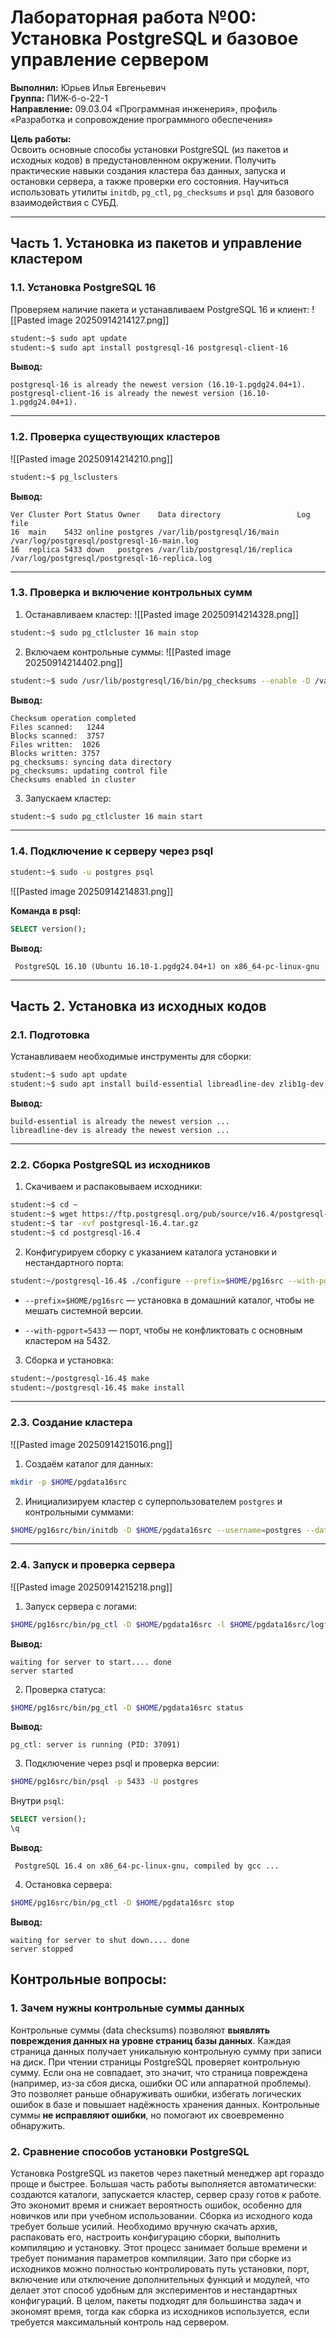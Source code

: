 # Лабораторная работа №00: Установка PostgreSQL и базовое управление сервером

**Выполнил:** Юрьев Илья Евгеньевич  
**Группа:** ПИЖ-б-о-22-1  
**Направление:** 09.03.04 «Программная инженерия», профиль «Разработка и сопровождение программного обеспечения»  

**Цель работы:**  
Освоить основные способы установки PostgreSQL (из пакетов и исходных кодов) в предустановленном окружении. Получить практические навыки создания кластера баз данных, запуска и остановки сервера, а также проверки его состояния. Научиться использовать утилиты `initdb`, `pg_ctl`, `pg_checksums` и `psql` для базового взаимодействия с СУБД.

---

## Часть 1. Установка из пакетов и управление кластером

### 1.1. Установка PostgreSQL 16

Проверяем наличие пакета и устанавливаем PostgreSQL 16 и клиент:
![[Pasted image 20250914214127.png]]
```bash
student:~$ sudo apt update
student:~$ sudo apt install postgresql-16 postgresql-client-16
````

**Вывод:**

```text
postgresql-16 is already the newest version (16.10-1.pgdg24.04+1).
postgresql-client-16 is already the newest version (16.10-1.pgdg24.04+1).
```

---

### 1.2. Проверка существующих кластеров

![[Pasted image 20250914214210.png]]

```bash
student:~$ pg_lsclusters
```

**Вывод:**

```text
Ver Cluster Port Status Owner    Data directory                 Log file
16  main    5432 online postgres /var/lib/postgresql/16/main    /var/log/postgresql/postgresql-16-main.log
16  replica 5433 down   postgres /var/lib/postgresql/16/replica /var/log/postgresql/postgresql-16-replica.log
```

---

### 1.3. Проверка и включение контрольных сумм

1. Останавливаем кластер:
![[Pasted image 20250914214328.png]]

```bash
student:~$ sudo pg_ctlcluster 16 main stop
```

2. Включаем контрольные суммы:
![[Pasted image 20250914214402.png]]

```bash
student:~$ sudo /usr/lib/postgresql/16/bin/pg_checksums --enable -D /var/lib/postgresql/16/main
```

**Вывод:**

```text
Checksum operation completed
Files scanned:   1244
Blocks scanned:  3757
Files written:  1026
Blocks written: 3757
pg_checksums: syncing data directory
pg_checksums: updating control file
Checksums enabled in cluster
```

3. Запускаем кластер:

```bash
student:~$ sudo pg_ctlcluster 16 main start
```

---

### 1.4. Подключение к серверу через psql

```bash
student:~$ sudo -u postgres psql
```

![[Pasted image 20250914214831.png]]

**Команда в psql:**

```sql
SELECT version();
```

**Вывод:**

```text
 PostgreSQL 16.10 (Ubuntu 16.10-1.pgdg24.04+1) on x86_64-pc-linux-gnu
```

---

## Часть 2. Установка из исходных кодов

### 2.1. Подготовка

Устанавливаем необходимые инструменты для сборки:

```bash
student:~$ sudo apt update
student:~$ sudo apt install build-essential libreadline-dev zlib1g-dev flex bison wget
```

**Вывод:**

```text
build-essential is already the newest version ...
libreadline-dev is already the newest version ...
```

---

### 2.2. Сборка PostgreSQL из исходников

1. Скачиваем и распаковываем исходники:

```bash
student:~$ cd ~
student:~$ wget https://ftp.postgresql.org/pub/source/v16.4/postgresql-16.4.tar.gz
student:~$ tar -xvf postgresql-16.4.tar.gz
student:~$ cd postgresql-16.4
```

2. Конфигурируем сборку с указанием каталога установки и нестандартного порта:

```bash
student:~/postgresql-16.4$ ./configure --prefix=$HOME/pg16src --with-pgport=5433
```

- `--prefix=$HOME/pg16src` — установка в домашний каталог, чтобы не мешать системной версии.

- `--with-pgport=5433` — порт, чтобы не конфликтовать с основным кластером на 5432.

3. Сборка и установка:

```bash
student:~/postgresql-16.4$ make
student:~/postgresql-16.4$ make install
```

---

### 2.3. Создание кластера

![[Pasted image 20250914215016.png]]

1. Создаём каталог для данных:

```bash
mkdir -p $HOME/pgdata16src
```

2. Инициализируем кластер с суперпользователем `postgres` и контрольными суммами:

```bash
$HOME/pg16src/bin/initdb -D $HOME/pgdata16src --username=postgres --data-checksums
```

---

### 2.4. Запуск и проверка сервера

![[Pasted image 20250914215218.png]]

1. Запуск сервера с логами:

```bash
$HOME/pg16src/bin/pg_ctl -D $HOME/pgdata16src -l $HOME/pgdata16src/logfile start
```

**Вывод:**

```text
waiting for server to start.... done
server started
```

2. Проверка статуса:

```bash
$HOME/pg16src/bin/pg_ctl -D $HOME/pgdata16src status
```

**Вывод:**

```text
pg_ctl: server is running (PID: 37091)
```

3. Подключение через psql и проверка версии:

```bash
$HOME/pg16src/bin/psql -p 5433 -U postgres
```

Внутри `psql`:

```sql
SELECT version();
\q
```

**Вывод:**

```text
 PostgreSQL 16.4 on x86_64-pc-linux-gnu, compiled by gcc ...
```

4. Остановка сервера:

```bash
$HOME/pg16src/bin/pg_ctl -D $HOME/pgdata16src stop
```

**Вывод:**

```text
waiting for server to shut down.... done
server stopped
```


## Контрольные вопросы:

### 1. Зачем нужны контрольные суммы данных

Контрольные суммы (data checksums) позволяют **выявлять повреждения данных на уровне страниц базы данных**. Каждая страница данных получает уникальную контрольную сумму при записи на диск. При чтении страницы PostgreSQL проверяет контрольную сумму. Если она не совпадает, это значит, что страница повреждена (например, из-за сбоя диска, ошибки ОС или аппаратной проблемы). Это позволяет раньше обнаруживать ошибки, избегать логических ошибок в базе и повышает надёжность хранения данных.
Контрольные суммы **не исправляют ошибки**, но помогают их своевременно обнаружить.

### 2. Сравнение способов установки PostgreSQL

Установка PostgreSQL из пакетов через пакетный менеджер apt гораздо проще и быстрее. Большая часть работы выполняется автоматически: создаются каталоги, запускается кластер, сервер сразу готов к работе. Это экономит время и снижает вероятность ошибок, особенно для новичков или при учебном использовании.
Сборка из исходного кода требует больше усилий. Необходимо вручную скачать архив, распаковать его, настроить конфигурацию сборки, выполнить компиляцию и установку. Этот процесс занимает больше времени и требует понимания параметров компиляции. Зато при сборке из исходников можно полностью контролировать путь установки, порт, включение или отключение дополнительных функций и модулей, что делает этот способ удобным для экспериментов и нестандартных конфигураций.
В целом, пакеты подходят для большинства задач и экономят время, тогда как сборка из исходников используется, если требуется максимальный контроль над сервером.